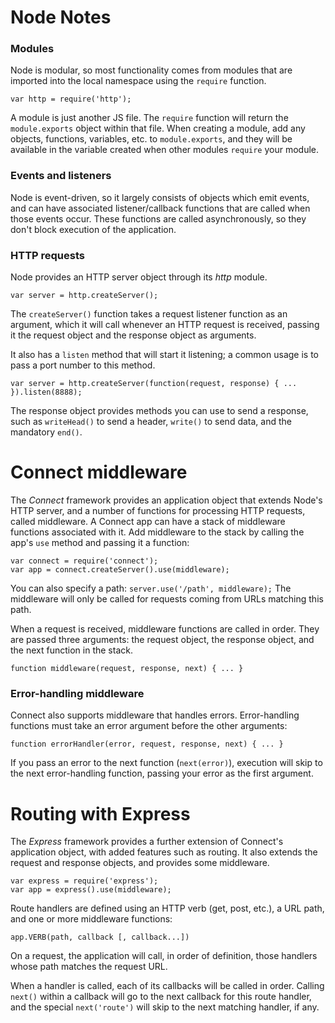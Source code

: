 # Node Notes

### Modules

Node is modular, so most functionality comes from modules that are imported
into the local namespace using the `require` function.

`var http = require('http');`

A module is just another JS file. The `require` function will return
the `module.exports` object within that file.
When creating a module, add any objects, functions, variables, etc. to `module.exports`,
and they will be available in the variable created when other modules `require` your module.


### Events and listeners

Node is event-driven, so it largely consists of objects which emit events,
and can have associated listener/callback functions that are called when those events occur.
These functions are called asynchronously, so they don't block execution of the application.


### HTTP requests

Node provides an HTTP server object through its *http* module.

`var server = http.createServer();`

The `createServer()` function takes a request listener function as an argument,
which it will call whenever an HTTP request is received, passing it the request object
and the response object as arguments.

It also has a `listen` method that will start it listening;
a common usage is to pass a port number to this method.

`var server = http.createServer(function(request, response) { ... }).listen(8888);`

The response object provides methods you can use to send a response,
such as `writeHead()` to send a header, `write()` to send data, and the mandatory `end()`.


# Connect middleware

The *Connect* framework provides an application object that extends Node's HTTP server,
and a number of functions for processing HTTP requests, called middleware.
A Connect app can have a stack of middleware functions associated with it.
Add middleware to the stack by calling the app's `use` method and passing it a function:

```
var connect = require('connect');
var app = connect.createServer().use(middleware);
```

You can also specify a path: `server.use('/path', middleware);`
The middleware will only be called for requests coming from URLs matching this path.

When a request is received, middleware functions are called in order.
They are passed three arguments:
the request object, the response object, and the next function in the stack.

`function middleware(request, response, next) { ... }`


### Error-handling middleware

Connect also supports middleware that handles errors.
Error-handling functions must take an error argument before the other arguments:

`function errorHandler(error, request, response, next) { ... }`

If you pass an error to the next function (`next(error)`), execution will skip to
the next error-handling function, passing your error as the first argument.


# Routing with Express

The *Express* framework provides a further extension of Connect's application object,
with added features such as routing.
It also extends the request and response objects, and provides some middleware.

```
var express = require('express');
var app = express().use(middleware);
```

Route handlers are defined using an HTTP verb (get, post, etc.),
a URL path, and one or more middleware functions:

`app.VERB(path, callback [, callback...])`

On a request, the application will call, in order of definition,
those handlers whose path matches the request URL.

When a handler is called, each of its callbacks will be called in order.
Calling `next()` within a callback will go to the next callback for this route handler,
and the special `next('route')` will skip to the next matching handler, if any.





